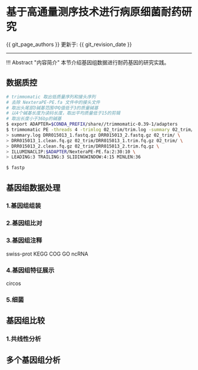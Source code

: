 # 基于高通量测序技术进行病原细菌耐药研究

{{ git_page_authors }} 更新于: {{ git_revision_date }}

---

!!! Abstract "内容简介"
    本节介绍基因组数据进行耐药基因的研究实践。

## 数据质控

```bash
# trimmomatic 取出低质量序列和接头序列
# 去除 NexteraPE-PE.fa 文件中的接头文件
# 取出头尾部3碱基范围中Q值低于3的质量碱基
# 以4个碱基长度为读码长度，取出平均质量低于15的剪辑
# 取出长度小于36bp的碱基
$ export ADAPTER=$CONDA_PREFIX/share//trimmomatic-0.39-1/adapters
$ trimmomatic PE -threads 4 -trimlog 02_trim/trim.log -summary 02_trim/ \
> summary.log DRR015013_1.fastq.gz DRR015013_2.fastq.gz 02_trim/ \
> DRR015013_1.clean.fq.gz 02_trim/DRR015013_1.trim.fq.gz 02_trim/ \
> DRR015013_2.clean.fq.gz 02_trim/DRR015013_2.trim.fq.gz \
> ILLUMINACLIP:$ADAPTER/NexteraPE-PE.fa:2:30:10 \
> LEADING:3 TRAILING:3 SLIDINGWINDOW:4:15 MINLEN:36

$ fastp
```

## 基因组数据处理

### 1.基因组组装

### 2.基因组比对

### 3.基因组注释

swiss-prot
KEGG
COG
GO
ncRNA

### 4.基因组特征展示

circos

### 5.细菌


## 基因组比较

### 1.共线性分析


## 多个基因组分析
